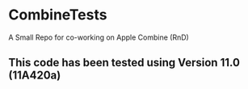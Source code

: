 # CombineTests
A Small Repo for co-working on Apple Combine (RnD)


## This code has been tested using Version 11.0 (11A420a)
